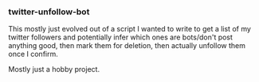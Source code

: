 ### twitter-unfollow-bot

This mostly just evolved out of a script I wanted to write to get a list of my twitter followers and potentially infer which ones are bots/don't post anything good, then mark them for deletion, then actually unfollow them once I confirm.

Mostly just a hobby project.

